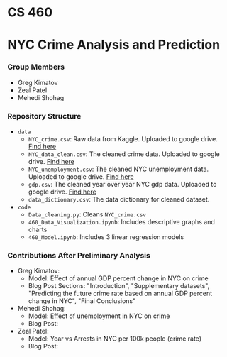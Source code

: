 # CS 460

# NYC Crime Analysis and Prediction

### Group Members

- Greg Kimatov
- Zeal Patel
- Mehedi Shohag

### Repository Structure

- `data`
  - `NYC_crime.csv`: Raw data from Kaggle. Uploaded to google drive. [Find here](https://drive.google.com/file/d/1GNcjWlVpo_xpf1jSCaylVzF3Udc7PmkA/view?usp=sharing)
  - `NYC_data_clean.csv`: The cleaned crime data. Uploaded to google drive. [Find here](https://drive.google.com/file/d/1KULQlBHtp-Fbcdy8zANkabB9R575ePD-/view?usp=sharing)
  - `NYC_unemployment.csv`: The cleaned NYC unemployment data. Uploaded to google drive. [Find here](https://drive.google.com/file/d/19enx0upJXRlvQYCPzg5zqgG-AfKrgfQY/view?usp=sharing)
  - `gdp.csv`: The cleaned year over year NYC gdp data. Uploaded to google drive. [Find here](https://drive.google.com/file/d/1Jvoy5Bcz2a44F1lO0ADm4yzKCCWZxqIj/view?usp=sharing)
  - `data_dictionary.csv`: The data dictionary for cleaned dataset.
- `code`
  - `Data_cleaning.py`: Cleans `NYC_crime.csv`
  - `460_Data_Visualization.ipynb`: Includes descriptive graphs and charts
  - `460_Model.ipynb`: Includes 3 linear regression models
  
### Contributions After Preliminary Analysis

- Greg Kimatov:
  - Model: Effect of annual GDP percent change in NYC on crime
  - Blog Post Sections: "Introduction", "Supplementary datasets", "Predicting the future crime rate based on annual GDP percent change in NYC", "Final Conclusions"
- Mehedi Shohag:
  - Model: Effect of unemployment in NYC on crime
  - Blog Post:
- Zeal Patel:
  - Model: Year vs Arrests in NYC per 100k people (crime rate)
  - Blog Post: 
  
